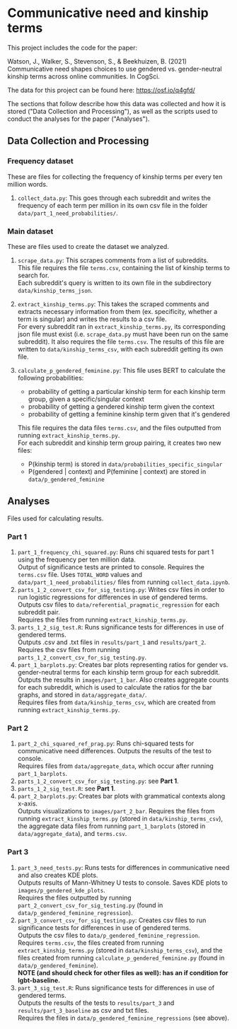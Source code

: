# Communicative need and kinship terms

This project includes the code for the paper:

Watson, J., Walker, S., Stevenson, S., & Beekhuizen, B. (2021) Communicative need shapes choices to use gendered vs. gender-neutral kinship terms across online communities. In CogSci.


The data for this project can be found here: https://osf.io/q4gfd/

The sections that follow describe how this data was collected and how it is stored ("Data Collection and Processing"), as well as the scripts used to conduct the analyses for the paper ("Analyses").


## Data Collection and Processing

### Frequency dataset
These are files for collecting the frequency of kinship terms per every ten million words.   
1. `collect_data.py`: This goes through each subreddit and writes the frequency of each
  term per million in its own csv file in the folder `data/part_1_need_probabilities/`.

### Main dataset
These are files used to create the dataset we analyzed. 
1. `scrape_data.py`: This scrapes comments  from a list of subreddits.  
    This file requires the file `terms.csv`, containing the list of kinship terms to search for.  
    Each subreddit's query is written to its own file in the subdirectory `data/kinship_terms_json`.
2. `extract_kinship_terms.py`: This takes the scraped comments and extracts necessary information from them
    (ex. specificity, whether a term is singular) and writes the results to a csv file.  
    For every subreddit ran in `extract_kinship_terms.py`, its corresponding json file must exist (i.e. `scrape_data.py`
    must have been run on the same subreddit). It also requires the file `terms.csv`.
    The results of this file are written to `data/kinship_terms_csv`, with each subreddit getting its own file.  
3. `calculate_p_gendered_feminine.py`: This file uses BERT to calculate the following probabilities:
    * probability of getting a particular kinship term for each kinship term group, given a specific/singular context
    * probability of getting a gendered kinship term given the context
    * probability of getting a feminine kinship term given that it's gendered  

    This file requires the data files `terms.csv`, and the files outputted from running `extract_kinship_terms.py`.   
For each subreddit and kinship term group pairing, it creates two new files: 
    * P(kinship term) is stored in `data/probabilities_specific_singular`
    * P(gendered | context) and P(feminine | context) are stored in `data/p_gendered_feminine`

## Analyses
Files used for calculating results.  

### Part 1
1. `part_1_frequency_chi_squared.py`: Runs chi squared tests for part 1 using the frequency per ten million data.   
    Output of significance tests are printed to console. 
    Requires the `terms.csv` file. Uses `TOTAL_WORD` values and `data/part_1_need_probabilities/` files from running `collect_data.ipynb`.  
2. `parts_1_2_convert_csv_for_sig_testing.py`: Writes csv files in order to run logistic regressions for differences in use of gendered terms.    
    Outputs csv files to `data/referential_pragmatic_regression` for each subreddit pair.  
    Requires the files from running `extract_kinship_terms.py`.    
3. `parts_1_2_sig_test.R`: Runs significance tests for differences in use of gendered terms.  
    Outputs .csv and .txt files in `results/part_1` and `results/part_2`.  
    Requires the csv files from running `parts_1_2_convert_csv_for_sig_testing.py`.   
4. `part_1_barplots.py`: Creates bar plots representing ratios for gender vs. gender-neutral terms for each kinship 
    term group for each subreddit.  
    Outputs the results in `images/part_1_bar`. Also creates aggregate counts for each subreddit, which is used to
    calculate the ratios for the bar graphs, and stored in `data/aggregate_data/`.  
    Requires files from `data/kinship_terms_csv`, which are created from running `extract_kinship_terms.py`.
### Part 2
1. `part_2_chi_squared_ref_prag.py`: Runs chi-squared tests for communicative need differences. 
    Outputs the results of the test to console.  
    Requires files from `data/aggregate_data`, which occur after running `part_1_barplots`.   
2. `parts_1_2_convert_csv_for_sig_testing.py`: see **Part 1**. 
3. `parts_1_2_sig_test.R`: see **Part 1**. 
4. `part_2_barplots.py`: Creates bar plots with grammatical contexts along x-axis.  
    Outputs visualizations to `images/part_2_bar`. 
    Requires the files from running `extract_kinship_terms.py` (stored in `data/kinship_terms_csv`),
    the aggregate data files from running `part_1_barplots` (stored in `data/aggregate_data`), and `terms.csv`. 
### Part 3
1. `part_3_need_tests.py`: Runs tests for differences in communicative need and also creates KDE plots.  
    Outputs results of Mann-Whitney U tests to console. Saves KDE plots to `images/p_gendered_kde_plots`.  
    Requires the files outputted by running `part_2_convert_csv_for_sig_testing.py` (found in `data/p_gendered_feminine_regression`).  
2. `part_3_convert_csv_for_sig_testing.py`: Creates csv files to run significance tests for differences in use of gendered terms.  
    Outputs the csv files to `data/p_gendered_feminine_regression`.   
    Requires `terms.csv`, the files created from running `extract_kinship_terms.py` (stored in `data/kinship_terms_csv`),
    and the files created from running `calculate_p_gendered_feminine.py` (found in `data/p_gendered_feminine`).  
    **NOTE (and should check for other files as well): has an if condition for lgbt-baseline.**  
3. `part_3_sig_test.R`: Runs significance tests for differences in use of gendered terms.  
    Outputs the results of the tests to `results/part_3` and `results/part_3_baseline` as csv and txt files.  
    Requires the files in `data/p_gendered_feminine_regressions` (see above).

